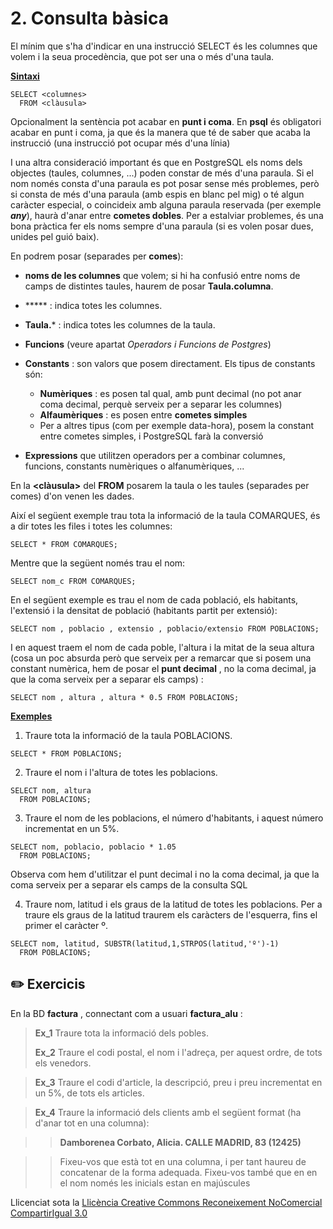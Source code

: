 # 2. Consulta bàsica


El mínim que s'ha d'indicar en una instrucció SELECT és les columnes que volem
i la seua procedència, que pot ser una o més d'una taula.

**<u>Sintaxi</u>**
```
SELECT <columnes>
  FROM <clàusula>
```
Opcionalment la sentència pot acabar en **punt i coma**. En **psql** és
obligatori acabar en punt i coma, ja que és la manera que té de saber que
acaba la instrucció (una instrucció pot ocupar més d'una línia)

I una altra consideració important és que en PostgreSQL els noms dels objectes
(taules, columnes, ...) poden constar de més d'una paraula. Si el nom només
consta d'una paraula es pot posar sense més problemes, però si consta de més
d'una paraula (amb espis en blanc pel mig) o té algun caràcter especial, o
coincideix amb alguna paraula reservada (per exemple _**any**_), haurà d'anar
entre **cometes dobles**. Per a estalviar problemes, és una bona pràctica fer
els noms sempre d'una paraula (si es volen posar dues, unides pel guió baix).

En **<columnes>** podrem posar (separades per **comes**):

  * **noms de les columnes** que volem; si hi ha confusió entre noms de camps de distintes taules, haurem de posar **Taula.columna**.

  * ***** : indica totes les columnes.

  * **Taula.*** : indica totes les columnes de la taula.

  * **Funcions** (veure apartat  _Operadors i Funcions de Postgres_)

  * **Constants** : son valors que posem directament. Els tipus de constants són:

    * **Numèriques** : es posen tal qual, amb punt decimal (no pot anar coma decimal, perquè serveix per a separar les columnes)
    * **Alfaumèriques** : es posen entre **cometes simples**
    * Per a altres tipus (com per exemple data-hora), posem la constant entre cometes simples, i PostgreSQL farà la conversió
  * **Expressions** que utilitzen operadors per a combinar columnes, funcions, constants numèriques o alfanumèriques, ...

En la **<clàusula>** del **FROM** posarem la taula o les taules (separades
per comes) d'on venen les dades.

Així el següent exemple trau tota la informació de la taula COMARQUES, és a
dir totes les files i totes les columnes:
```
SELECT * FROM COMARQUES;
```
Mentre que la següent només trau el nom:
```
SELECT nom_c FROM COMARQUES;
```
En el següent exemple es trau el nom de cada població, els habitants,
l'extensió i la densitat de població (habitants partit per extensió):
```
SELECT nom , poblacio , extensio , poblacio/extensio FROM POBLACIONS;
```
I en aquest traem el nom de cada poble, l'altura i la mitat de la seua altura
(cosa un poc absurda però que serveix per a remarcar que si posem una constant
numèrica, hem de posar el **punt decimal** , no la coma decimal, ja que la
coma serveix per a separar els camps) :
```
SELECT nom , altura , altura * 0.5 FROM POBLACIONS;
```
**<u>Exemples</u>**

  1) Traure tota la informació de la taula POBLACIONS.
```
SELECT * FROM POBLACIONS;
```
  2) Traure el nom i l'altura de totes les poblacions.
```
SELECT nom, altura  
  FROM POBLACIONS;
```
  3) Traure el nom de les poblacions, el número d'habitants, i aquest número incrementat en un 5%.
```
SELECT nom, poblacio, poblacio * 1.05  
  FROM POBLACIONS;
```
Observa com hem d'utilitzar el punt decimal i no la coma decimal, ja que la
coma serveix per a separar els camps de la consulta SQL

  4) Traure nom, latitud i els graus de la latitud de totes les poblacions. Per a traure els graus de la latitud traurem els caràcters de l'esquerra, fins el primer el caràcter º.
```
SELECT nom, latitud, SUBSTR(latitud,1,STRPOS(latitud,'º')-1)  
  FROM POBLACIONS;
```
## :pencil2: Exercicis

En la BD **factura** , connectant com a usuari **factura_alu** :

> **Ex_1** Traure tota la informació dels pobles.
>
> **Ex_2** Traure el codi postal, el nom i l'adreça, per aquest ordre, de tots
> els venedors.

> **Ex_3** Traure el codi d'article, la descripció, preu i preu incrementat en
> un 5%, de tots els articles.

> **Ex_4** Traure la informació dels clients amb el següent format (ha d'anar
> tot en una columna):

> > **Damborenea Corbato, Alicia. CALLE MADRID, 83 (12425)**
>

>> Fixeu-vos que està tot en una columna, i per tant haureu de concatenar de
la forma adequada. Fixeu-vos també que en en el nom només les inicials estan
en majúscules

Llicenciat sota la  [Llicència Creative Commons Reconeixement NoComercial
CompartirIgual 3.0](http://creativecommons.org/licenses/by-nc-sa/3.0/)

